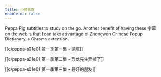 ```yaml
---
title: 小猪佩奇
enableToc: false
---
```


Peppa Pig subtitles to study on the go. Another benefit of having these 字幕 on the web is that I can take advantage of Zhongwen Chinese Popup Dictionary, a Chrome extension.

[[c/peppa-s01e01|第一季第一集 - 泥坑]]

[[c/peppa-s01e01|第一季第二集 - 恐龙先生弄掉了]]

[[c/peppa-s01e01|第一季第三集 - 最好的朋友]]

